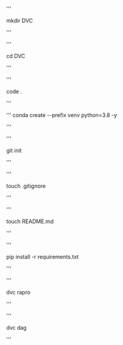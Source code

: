 '''

mkdir DVC

'''

'''

cd DVC

'''

'''

code .

'''


'''
conda create --prefix venv python=3.8 -y

'''

'''

git init

'''

'''

touch .gitignore

'''

'''

touch README.md

'''

'''

pip install -r requirements.txt


'''

'''

dvc rapro

'''


'''

dvc dag

'''
